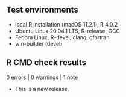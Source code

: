## Test environments
* local R installation (macOS 11.2.1), R 4.0.2
* Ubuntu Linux 20.04.1 LTS, R-release, GCC
* Fedora Linux, R-devel, clang, gfortran
* win-builder (devel)

## R CMD check results

0 errors | 0 warnings | 1 note

* This is a new release.
